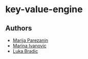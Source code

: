 # key-value-engine

## Authors
- [Marija Parezanin](https://github.com/marijaparezanin)
- [Marina Ivanovic](https://github.com/marina-ivanovic)
- [Luka Bradic](https://github.com/Bruda04)